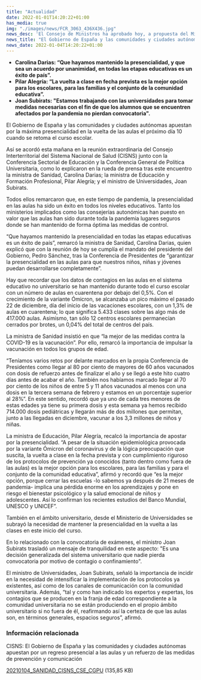 ```yaml
---
title: "Actualidad"   
date: 2022-01-01T14:20:22+01:00
has_media: true
img: "./images/news/FCR_3063_436X436.jpg"
news_desc: 'El Consejo de Ministros ha aprobado hoy, a propuesta del Ministerio de Universidades, la concesión directa de una subvención a la entidad “Diálogo, Asociación de Amistad Hispano-Francesa”, para la realización de actuaciones para la incentivación de estudios de grado y postgrado en España por jóvenes de nacionalidad francesa y franco-española. El importe de la subvención será de 25.000 euros. <b>Este contenido incluye:</b> <i class="fal fa-file-</a><i class="fas fa-external-link-alt"></i> </a><i class="fas fa-external-link-alt"></i>_icon"></i>'
news_title: "El Gobierno de España y las comunidades y ciudades autónomas apuestan por un regreso presencial a las aulas y un refuerzo de las medidas de prevención y comunicación"
news_date: 2022-01-04T14:20:22+01:00
---
```

<ul>
<li><b>Carolina Darias: “Que hayamos mantenido la presencialidad, y que sea un acuerdo por unanimidad, en todas las etapas educativas es un éxito de país”.</b>
<li><b>Pilar Alegría: “La vuelta a clase en fecha prevista es la mejor opción para los escolares, para las familias y el conjunto de la comunidad educativa”.</b>
<li><b>Joan Subirats: "Estamos trabajando con las universidades para tomar medidas necesarias con el fin de que los alumnos que se encuentren afectados por la pandemia no pierdan convocatoria".</b>
</ul>
El Gobierno de España y las comunidades y ciudades autónomas apuestan por la máxima presencialidad en la vuelta de las aulas el próximo día 10 cuando se retoma el curso escolar.

Así se acordó esta mañana en la reunión extraordinaria del Consejo Interterritorial del Sistema Nacional de Salud (CISNS) junto con la Conferencia Sectorial de Educación y la Conferencia General de Política Universitaria, como lo explicaron en la rueda de prensa tras este encuentro la ministra de Sanidad, Carolina Darias; la ministra de Educación y Formación Profesional, Pilar Alegría; y el ministro de Universidades, Joan Subirats.

Todos ellos remarcaron que, en este tiempo de pandemia, la presencialidad en las aulas ha sido un éxito en todos los niveles educativos. Tanto los ministerios implicados como las consejerías autonómicas han puesto en valor que las aulas han sido durante toda la pandemia lugares seguros donde se han mantenido de forma óptima las medidas de control.

“Que hayamos mantenido la presencialidad en todas las etapas educativas es un éxito de país”, remarcó la ministra de Sanidad, Carolina Darias, quien explicó que con la reunión de hoy se cumplía el mandato del presidente del Gobierno, Pedro Sánchez, tras la Conferencia de Presidentes de “garantizar la presencialidad en las aulas para que nuestros niños, niñas y jóvenes puedan desarrollarse completamente”.

Hay que recordar que los datos de contagios en las aulas en el sistema educativo no universitario se han mantenido durante todo el curso escolar con un número de aulas en cuarentena por debajo del 0,5%. Con el crecimiento de la variante Ómicron, se alcanzaba un pico máximo el pasado 22 de diciembre, día del inicio de las vacaciones escolares, con un 1,3% de aulas en cuarentena; lo que significa 5.433 clases sobre las algo más de 417.000 aulas. Asimismo, tan sólo 12 centros escolares permanecían cerrados por brotes, un 0,04% del total de centros del país.

La ministra de Sanidad insistió en que “la mejor de las medidas contra la COVID-19 es la vacunación”. Por ello, remarcó la importancia de impulsar la vacunación en todos los grupos de edad.

“Teníamos varios retos por delante marcados en la propia Conferencia de Presidentes como llegar al 80 por ciento de mayores de 60 años vacunados con dosis de refuerzo antes de finalizar el año y se llegó a este hito cuatro días antes de acabar el año. También nos habíamos marcado llegar al 70 por ciento de los niños de entre 5 y 11 años vacunados al menos con una dosis en la tercera semana de febrero y estamos en un porcentaje superior al 28%”. En este sentido, recordó que ya uno de cada tres menores de estas edades ya tiene su primera dosis y esta semana ya hemos recibido 714.000 dosis pediátricas y llegarán más de dos millones que permitan, junto a las llegadas en diciembre, vacunar a los 3,3 millones de niños y niñas.

La ministra de Educación, Pilar Alegría, recalcó la importancia de apostar por la presencialidad. “A pesar de la situación epidemiológica provocada por la variante Ómicron del coronavirus y de la lógica preocupación que suscita, la vuelta a clase en la fecha prevista y con cumplimiento riguroso de los protocolos de prevención ya conocidos (tanto dentro como fuera de las aulas) es la mejor opción para los escolares, para las familias y para el conjunto de la comunidad educativa”, afirmó y recordó que “es la mejor opción, porque cerrar las escuelas -lo sabemos ya después de 21 meses de pandemia- implica una pérdida enorme en los aprendizajes y pone en riesgo el bienestar psicológico y la salud emocional de niños y adolescentes. Así lo confirman los recientes estudios del Banco Mundial, UNESCO y UNICEF”.

También en el ámbito universitario, desde el Ministerio de Universidades se subrayó la necesidad de mantener la presencialidad en la vuelta a las clases en este inicio del curso.

En lo relacionado con la convocatoria de exámenes, el ministro Joan Subirats trasladó un mensaje de tranquilidad en este aspecto: "Es una decisión generalizada del sistema universitario que nadie pierda convocatoria por motivo de contagio o confinamiento".

El ministro de Universidades, Joan Subirats, señaló la importancia de incidir en la necesidad de intensificar la implementación de los protocolos ya existentes, así como de los canales de comunicación con la comunidad universitaria. Además, “tal y como han indicado los expertos y expertas, los contagios que se producen en la franja de edad correspondiente a la comunidad universitaria no se están produciendo en el propio ámbito universitario si no fuera de él, reafirmando así la certeza de que las aulas son, en términos generales, espacios seguros”, afirmó.
<div class="row">
		<div class="col-12 box_card_title d-flex"> 
			<h3 class="title_separador"><i class="fas fa-download"></i>Información relacionada</h3> 
		</div> 
		<div class="col-lg-12 box_card"> <p>CISNS: El Gobierno de España y las comunidades y ciudades autónomas apuestan por un regreso presencial a las aulas y un refuerzo de las medidas de prevención y comunicación </p> 
		</div> 
		<div class="col-lg-12 cards_download_cnt">  
			<div class="row"> 
				<div class="download_card"> 
					<a class="card" href="{{<siteurl>}}documentos/PDF/news/20210104_SANIDAD_CISNS_CSE_CGPU.pdf" target="_blank"> 
					<div class="card-header"> 
						   <i class="fal fa-download"></i> 
					</div> </a> 
					<div class="card-body"> 
						<p class="text_file"><a class="card" href="{{<siteurl>}}documentos/PDF/news/20210104_SANIDAD_CISNS_CSE_CGPU.pdf" target="_blank">  
						<span class="tit">20210104_SANIDAD_CISNS_CSE_CGPU</span></a> <i class="fal fa-file-_icon"></i> (135,85 KB) </p> 
					</div>
				</div> 		
			</div> 
		</div> 
	</div>
	
	
	
